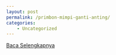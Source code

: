 ```yaml
---
layout: post
permalink: /primbon-mimpi-ganti-anting/
categories:
    - Uncategorized
---
```


[Baca Selengkapnya](/10)